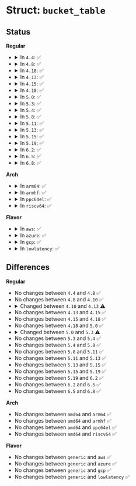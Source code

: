 # Struct: <code>bucket_table</code>

## Status
<b>Regular</b>
<ul>
<li>
<details>
<summary>In <code>4.4</code>: ✅</summary>

```c
struct bucket_table {
    unsigned int size;
    unsigned int rehash;
    u32 hash_rnd;
    unsigned int locks_mask;
    spinlock_t *locks;
    struct list_head walkers;
    struct callback_head rcu;
    struct bucket_table *future_tbl;
    struct rhash_head * buckets[0];
};
```
</details>
</li>
<li>
<details>
<summary>In <code>4.8</code>: ✅</summary>

```c
struct bucket_table {
    unsigned int size;
    unsigned int rehash;
    u32 hash_rnd;
    unsigned int locks_mask;
    spinlock_t *locks;
    struct list_head walkers;
    struct callback_head rcu;
    struct bucket_table *future_tbl;
    struct rhash_head * buckets[0];
};
```
</details>
</li>
<li>
<details>
<summary>In <code>4.10</code>: ✅</summary>

```c
struct bucket_table {
    unsigned int size;
    unsigned int rehash;
    u32 hash_rnd;
    unsigned int locks_mask;
    spinlock_t *locks;
    struct list_head walkers;
    struct callback_head rcu;
    struct bucket_table *future_tbl;
    struct rhash_head * buckets[0];
};
```
</details>
</li>
<li>
<details>
<summary>In <code>4.13</code>: ✅</summary>

```c
struct bucket_table {
    unsigned int size;
    unsigned int nest;
    unsigned int rehash;
    u32 hash_rnd;
    unsigned int locks_mask;
    spinlock_t *locks;
    struct list_head walkers;
    struct callback_head rcu;
    struct bucket_table *future_tbl;
    struct rhash_head * buckets[0];
};
```
</details>
</li>
<li>
<details>
<summary>In <code>4.15</code>: ✅</summary>

```c
struct bucket_table {
    unsigned int size;
    unsigned int nest;
    unsigned int rehash;
    u32 hash_rnd;
    unsigned int locks_mask;
    spinlock_t *locks;
    struct list_head walkers;
    struct callback_head rcu;
    struct bucket_table *future_tbl;
    struct rhash_head * buckets[0];
};
```
</details>
</li>
<li>
<details>
<summary>In <code>4.18</code>: ✅</summary>

```c
struct bucket_table {
    unsigned int size;
    unsigned int nest;
    unsigned int rehash;
    u32 hash_rnd;
    unsigned int locks_mask;
    spinlock_t *locks;
    struct list_head walkers;
    struct callback_head rcu;
    struct bucket_table *future_tbl;
    struct rhash_head * buckets[0];
};
```
</details>
</li>
<li>
<details>
<summary>In <code>5.0</code>: ✅</summary>

```c
struct bucket_table {
    unsigned int size;
    unsigned int nest;
    unsigned int rehash;
    u32 hash_rnd;
    unsigned int locks_mask;
    spinlock_t *locks;
    struct list_head walkers;
    struct callback_head rcu;
    struct bucket_table *future_tbl;
    struct rhash_head * buckets[0];
};
```
</details>
</li>
<li>
<details>
<summary>In <code>5.3</code>: ✅</summary>

```c
struct bucket_table {
    unsigned int size;
    unsigned int nest;
    u32 hash_rnd;
    struct list_head walkers;
    struct callback_head rcu;
    struct bucket_table *future_tbl;
    struct lockdep_map dep_map;
    struct rhash_lock_head * buckets[0];
};
```
</details>
</li>
<li>
<details>
<summary>In <code>5.4</code>: ✅</summary>

```c
struct bucket_table {
    unsigned int size;
    unsigned int nest;
    u32 hash_rnd;
    struct list_head walkers;
    struct callback_head rcu;
    struct bucket_table *future_tbl;
    struct lockdep_map dep_map;
    struct rhash_lock_head * buckets[0];
};
```
</details>
</li>
<li>
<details>
<summary>In <code>5.8</code>: ✅</summary>

```c
struct bucket_table {
    unsigned int size;
    unsigned int nest;
    u32 hash_rnd;
    struct list_head walkers;
    struct callback_head rcu;
    struct bucket_table *future_tbl;
    struct lockdep_map dep_map;
    struct rhash_lock_head * buckets[0];
};
```
</details>
</li>
<li>
<details>
<summary>In <code>5.11</code>: ✅</summary>

```c
struct bucket_table {
    unsigned int size;
    unsigned int nest;
    u32 hash_rnd;
    struct list_head walkers;
    struct callback_head rcu;
    struct bucket_table *future_tbl;
    struct lockdep_map dep_map;
    struct rhash_lock_head * buckets[0];
};
```
</details>
</li>
<li>
<details>
<summary>In <code>5.13</code>: ✅</summary>

```c
struct bucket_table {
    unsigned int size;
    unsigned int nest;
    u32 hash_rnd;
    struct list_head walkers;
    struct callback_head rcu;
    struct bucket_table *future_tbl;
    struct lockdep_map dep_map;
    struct rhash_lock_head * buckets[0];
};
```
</details>
</li>
<li>
<details>
<summary>In <code>5.15</code>: ✅</summary>

```c
struct bucket_table {
    unsigned int size;
    unsigned int nest;
    u32 hash_rnd;
    struct list_head walkers;
    struct callback_head rcu;
    struct bucket_table *future_tbl;
    struct lockdep_map dep_map;
    struct rhash_lock_head * buckets[0];
};
```
</details>
</li>
<li>
<details>
<summary>In <code>5.19</code>: ✅</summary>

```c
struct bucket_table {
    unsigned int size;
    unsigned int nest;
    u32 hash_rnd;
    struct list_head walkers;
    struct callback_head rcu;
    struct bucket_table *future_tbl;
    struct lockdep_map dep_map;
    struct rhash_lock_head * buckets[0];
};
```
</details>
</li>
<li>
<details>
<summary>In <code>6.2</code>: ✅</summary>

```c
struct bucket_table {
    unsigned int size;
    unsigned int nest;
    u32 hash_rnd;
    struct list_head walkers;
    struct callback_head rcu;
    struct bucket_table *future_tbl;
    struct lockdep_map dep_map;
    struct rhash_lock_head * buckets[0];
};
```
</details>
</li>
<li>
<details>
<summary>In <code>6.5</code>: ✅</summary>

```c
struct bucket_table {
    unsigned int size;
    unsigned int nest;
    u32 hash_rnd;
    struct list_head walkers;
    struct callback_head rcu;
    struct bucket_table *future_tbl;
    struct lockdep_map dep_map;
    struct rhash_lock_head * buckets[0];
};
```
</details>
</li>
<li>
<details>
<summary>In <code>6.8</code>: ✅</summary>

```c
struct bucket_table {
    unsigned int size;
    unsigned int nest;
    u32 hash_rnd;
    struct list_head walkers;
    struct callback_head rcu;
    struct bucket_table *future_tbl;
    struct lockdep_map dep_map;
    struct rhash_lock_head * buckets[0];
};
```
</details>
</li>
</ul>
<b>Arch</b>
<ul>
<li>
<details>
<summary>In <code>arm64</code>: ✅</summary>

```c
struct bucket_table {
    unsigned int size;
    unsigned int nest;
    u32 hash_rnd;
    struct list_head walkers;
    struct callback_head rcu;
    struct bucket_table *future_tbl;
    struct lockdep_map dep_map;
    struct rhash_lock_head * buckets[0];
};
```
</details>
</li>
<li>
<details>
<summary>In <code>armhf</code>: ✅</summary>

```c
struct bucket_table {
    unsigned int size;
    unsigned int nest;
    u32 hash_rnd;
    struct list_head walkers;
    struct callback_head rcu;
    struct bucket_table *future_tbl;
    struct lockdep_map dep_map;
    struct rhash_lock_head * buckets[0];
};
```
</details>
</li>
<li>
<details>
<summary>In <code>ppc64el</code>: ✅</summary>

```c
struct bucket_table {
    unsigned int size;
    unsigned int nest;
    u32 hash_rnd;
    struct list_head walkers;
    struct callback_head rcu;
    struct bucket_table *future_tbl;
    struct lockdep_map dep_map;
    struct rhash_lock_head * buckets[0];
};
```
</details>
</li>
<li>
<details>
<summary>In <code>riscv64</code>: ✅</summary>

```c
struct bucket_table {
    unsigned int size;
    unsigned int nest;
    u32 hash_rnd;
    struct list_head walkers;
    struct callback_head rcu;
    struct bucket_table *future_tbl;
    struct lockdep_map dep_map;
    struct rhash_lock_head * buckets[0];
};
```
</details>
</li>
</ul>
<b>Flavor</b>
<ul>
<li>
<details>
<summary>In <code>aws</code>: ✅</summary>

```c
struct bucket_table {
    unsigned int size;
    unsigned int nest;
    u32 hash_rnd;
    struct list_head walkers;
    struct callback_head rcu;
    struct bucket_table *future_tbl;
    struct lockdep_map dep_map;
    struct rhash_lock_head * buckets[0];
};
```
</details>
</li>
<li>
<details>
<summary>In <code>azure</code>: ✅</summary>

```c
struct bucket_table {
    unsigned int size;
    unsigned int nest;
    u32 hash_rnd;
    struct list_head walkers;
    struct callback_head rcu;
    struct bucket_table *future_tbl;
    struct lockdep_map dep_map;
    struct rhash_lock_head * buckets[0];
};
```
</details>
</li>
<li>
<details>
<summary>In <code>gcp</code>: ✅</summary>

```c
struct bucket_table {
    unsigned int size;
    unsigned int nest;
    u32 hash_rnd;
    struct list_head walkers;
    struct callback_head rcu;
    struct bucket_table *future_tbl;
    struct lockdep_map dep_map;
    struct rhash_lock_head * buckets[0];
};
```
</details>
</li>
<li>
<details>
<summary>In <code>lowlatency</code>: ✅</summary>

```c
struct bucket_table {
    unsigned int size;
    unsigned int nest;
    u32 hash_rnd;
    struct list_head walkers;
    struct callback_head rcu;
    struct bucket_table *future_tbl;
    struct lockdep_map dep_map;
    struct rhash_lock_head * buckets[0];
};
```
</details>
</li>
</ul>

## Differences
<b>Regular</b>
<ul>
<li>
No changes between <code>4.4</code> and <code>4.8</code> ✅
</li>
<li>
No changes between <code>4.8</code> and <code>4.10</code> ✅
</li>
<li>
<details>
<summary>Changed between <code>4.10</code> and <code>4.13</code> ⚠️</summary>
<ul>
<li>
<b>Field added. </b>
<code>unsigned int nest</code>
</li>
</ul>
</details>
</li>
<li>
No changes between <code>4.13</code> and <code>4.15</code> ✅
</li>
<li>
No changes between <code>4.15</code> and <code>4.18</code> ✅
</li>
<li>
No changes between <code>4.18</code> and <code>5.0</code> ✅
</li>
<li>
<details>
<summary>Changed between <code>5.0</code> and <code>5.3</code> ⚠️</summary>
<ul>
<li>
<b>Field added. </b>
<code>struct lockdep_map dep_map</code>
</li>
<li>
<b>Field removed. </b>
<code>unsigned int rehash</code>
</li>
<li>
<b>Field removed. </b>
<code>unsigned int locks_mask</code>
</li>
<li>
<b>Field removed. </b>
<code>spinlock_t *locks</code>
</li>
<li>
<b>Field type changed. </b>
<code>struct rhash_head * buckets[0]</code> ➡️ <code>struct rhash_lock_head * buckets[0]</code>
</li>
</ul>
</details>
</li>
<li>
No changes between <code>5.3</code> and <code>5.4</code> ✅
</li>
<li>
No changes between <code>5.4</code> and <code>5.8</code> ✅
</li>
<li>
No changes between <code>5.8</code> and <code>5.11</code> ✅
</li>
<li>
No changes between <code>5.11</code> and <code>5.13</code> ✅
</li>
<li>
No changes between <code>5.13</code> and <code>5.15</code> ✅
</li>
<li>
No changes between <code>5.15</code> and <code>5.19</code> ✅
</li>
<li>
No changes between <code>5.19</code> and <code>6.2</code> ✅
</li>
<li>
No changes between <code>6.2</code> and <code>6.5</code> ✅
</li>
<li>
No changes between <code>6.5</code> and <code>6.8</code> ✅
</li>
</ul>
<b>Arch</b>
<ul>
<li>
No changes between <code>amd64</code> and <code>arm64</code> ✅
</li>
<li>
No changes between <code>amd64</code> and <code>armhf</code> ✅
</li>
<li>
No changes between <code>amd64</code> and <code>ppc64el</code> ✅
</li>
<li>
No changes between <code>amd64</code> and <code>riscv64</code> ✅
</li>
</ul>
<b>Flavor</b>
<ul>
<li>
No changes between <code>generic</code> and <code>aws</code> ✅
</li>
<li>
No changes between <code>generic</code> and <code>azure</code> ✅
</li>
<li>
No changes between <code>generic</code> and <code>gcp</code> ✅
</li>
<li>
No changes between <code>generic</code> and <code>lowlatency</code> ✅
</li>
</ul>
